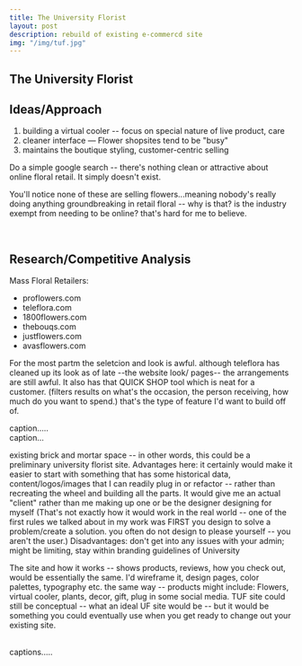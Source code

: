 ```yaml
---
title: The University Florist
layout: post
description: rebuild of existing e-commercd site
img: "/img/tuf.jpg"
---
```

## The University Florist


## Ideas/Approach
1. building a virtual cooler -- focus on special nature of live product, care
2. cleaner interface — Flower shopsites tend to be "busy"
3. maintains the boutique styling, customer-centric selling

Do a simple google search -- there's nothing clean or attractive about online floral retail. It simply doesn't exist.

You'll notice none of these are selling flowers...meaning nobody's really doing anything groundbreaking in retail floral -- why is that? is the industry exempt from needing to be online? that's hard for me to believe.

<div class="img_row">
	<img class="col one" src="{{ site.baseurl }}/img/tuf1.jpg" alt="" title="example image"/>
	<img class="col one" src="{{ site.baseurl }}/img/tuf2.jpg" alt="" title="example image"/>
	<img class="col one" src="{{ site.baseurl }}/img/tuf3.jpg" alt="" title="example image"/>
</div>


## Research/Competitive Analysis

Mass Floral Retailers: 

* proflowers.com
* teleflora.com
* 1800flowers.com
* thebouqs.com
* justflowers.com
* avasflowers.com

For the most partm the seletcion and look is awful. although teleflora has cleaned up its look as of late --the website look/ pages-- the arrangements are still awful. It also has that QUICK SHOP tool which is neat for a customer. (filters results on what's the occasion, the person receiving, how much do you want to spend.) that's the type of feature I'd want to build off of.


<div class="col three caption">
	caption.....
</div>
<div class="img_row">
	<img class="col three" src="{{ site.baseurl }}/img/tuf4.jpg" alt="" title="example image"/>
</div>
<div class="col three caption">
	caption...
</div>

existing brick and mortar space -- in other words, this could be a preliminary university florist site. Advantages here: it certainly would make it easier to start with something that has some historical data, content/logos/images that I can readily plug in or refactor -- rather than recreating the wheel and building all the parts.  It would give me an actual "client" rather than me making up one or be the designer designing for myself (That's not exactly how it would work in the real world -- one of the first rules we talked about in my work  was FIRST you design to solve a problem/create a solution. you often do not design to please yourself -- you aren't the user.) Disadvantages: don't get into any issues with your admin; might be limiting, stay within branding guidelines of University

 The site and how it works -- shows products, reviews, how you check out, would be essentially the same. I'd wireframe it, design pages, color palettes, typography etc. the same way -- products might include: Flowers, virtual cooler, plants, decor, gift, plug in some social media. TUF site could still be conceptual -- what an ideal UF site would be -- but it would be something you could eventually use when you get ready to change out your existing site.



<div class="img_row">
	<img class="col two" src="{{ site.baseurl }}/img/tuf5.jpg" alt="" title="example image"/>
	<img class="col one" src="{{ site.baseurl }}/img/tuf6.jpg" alt="" title="example image"/>
</div>
<div class="col three caption">
	captions.....
</div>

<br/><br/><br/>
